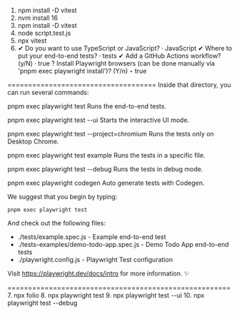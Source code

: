 1. npm install -D vitest
2. nvm install 16
3. npm install -D vitest
4. node script.test.js
5. npx vitest
6. ✔ Do you want to use TypeScript or JavaScript? · JavaScript
✔ Where to put your end-to-end tests? · tests
✔ Add a GitHub Actions workflow? (y/N) · true
? Install Playwright browsers (can be done manually via 'pnpm exec playwright install')? (Y/n) ‣ true


====================================
Inside that directory, you can run several commands:

  pnpm exec playwright test
    Runs the end-to-end tests.

  pnpm exec playwright test --ui
    Starts the interactive UI mode.

  pnpm exec playwright test --project=chromium
    Runs the tests only on Desktop Chrome.

  pnpm exec playwright test example
    Runs the tests in a specific file.

  pnpm exec playwright test --debug
    Runs the tests in debug mode.

  pnpm exec playwright codegen
    Auto generate tests with Codegen.

We suggest that you begin by typing:

    pnpm exec playwright test

And check out the following files:
  - ./tests/example.spec.js - Example end-to-end test
  - ./tests-examples/demo-todo-app.spec.js - Demo Todo App end-to-end tests
  - ./playwright.config.js - Playwright Test configuration

Visit https://playwright.dev/docs/intro for more information. ✨

======================================================
7. npx folio
8. npx playwright test
9. npx playwright test --ui
10. npx playwright test --debug

